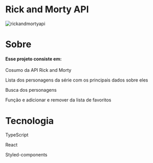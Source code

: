 <h1>Rick and Morty API</h1>

![rickandmortyapi](https://user-images.githubusercontent.com/78990348/132222231-9524f033-ad17-44e6-b7b2-1023298866f0.gif)



# Sobre

<h4>Esse projeto consiste em:</h4>
<p>Cosumo da API Rick and Morty</p>
<p>Lista dos personagens da série com os principais dados sobre eles</p>
<p>Busca dos personagens</p>
<p>Função e adicionar e remover da lista de favoritos</p>

# Tecnologia 

<p>TypeScript</p>
<p>React</p>
<p>Styled-components</p>
